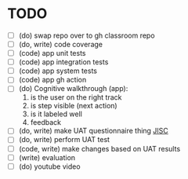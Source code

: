 # TODO

- [ ] (do) swap repo over to gh classroom repo
- [ ] (do, write) code coverage
- [ ] (code) app unit tests
- [ ] (code) app integration tests
- [ ] (code) app system tests
- [ ] (code) app gh action
- [ ] (do) Cognitive walkthrough (app):
  1. is the user on the right track
  2. is step visible (next action)
  3. is it labeled well
  4. feedback
- [ ] (do, write) make UAT questionnaire thing
  [JISC](https://onlinesurverys.ac.uk)
- [ ] (do, write) perform UAT test
- [ ] (code, write) make changes based on UAT results
- [ ] (write) evaluation
- [ ] (do) youtube video
